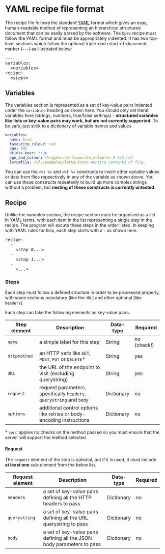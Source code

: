 # YAML recipe file format

The recipe file follows the standard [YAML](https://en.wikipedia.org/wiki/YAML) format which gives an easy, human-readable method of representing an hierarchical structured document that can be easily parsed by the software. The `bprc` recipe must follow the YAML format and must be appropriately indented. It has two top-level sections which follow the optional triple-dash start-of-document marker (`---`) as illustrated below:

<pre>
---
variables:
  <i>&lt;variables&gt;</i>
recipe:
  <i>&lt;steps&gt;</i>
</pre>

## Variables

The variables section is represented as a set of key-value pairs indented under the `variables` heading as shown here. You should only set literal variables here (strings, numbers, true/false settings) - **structured variables like lists or key-value pairs may work, but are not currently supported**. To be safe, just stick to a dictionary of variable names and values. 

```yaml
variables:
  name: brad
  favourite_colour: red
  age: 345
  drinks_beer: true
  age_and_colour: <%!age%>:<%!favourite_colour%> # 345:red
  lorumfile: <%f./examples/lorum.txt%> #entire contents of file.
```
You can use the `<%! %>` and `<%f %>` constructs to insert other variable values or data from files repsectively in any of the variable as shown above. You can use these constructs repeatedly to build up more complex strings without a problem, but **nesting of these constructs is currently untested**.

## Recipe

Unlike the variables section, the recipe section must be organised as a _list_ in YAML terms, with each item in the list representing a single _step_ in the recipe. The program will excute these steps in the order listed. In keeping with YAML rules for lists, each step starts with a `-` as shown here.

<pre>
recipe:
  - 
    <i>&lt;step 0...&gt;</i>
  -
    <i>&lt;step 1...&gt;</i>
  - 
    <i>&lt;...&gt;</i>
</pre>

### Steps
Each step must follow a defined structure in order to be processed properly, with some sections mandatory (like the `URL`) and other optional (like `headers`).

Each step can take the following elements as key-value pairs:

|Step element | Description                                                          | Data-type | Required  |
|-------------|----------------------------------------------------------------------|-----------|-----------|
| `name`      | a simple label for this step                                         | String    |no (check!)|
| `httpmethod`| an HTTP verb like `GET`, `POST`, `PUT` or `DELETE`\*                 | String    | yes       |
| `URL`       | the URL of the endpoint to visit (excluding querystring)             | String    | yes       |
| `request`   | request parameters, specifically `headers`, `querystring` and `body` | Dictionary| no        |
| `options`   | additional control options like retries or body-encoding instructions| Dictionary| no        |

\* `bprc` applies no checks on the method passed so you must ensure that the server will support the method selected.

#### Request
The `request` element of the step is optional, but if it is used, it must include **at least one** sub-element from the below list. 

|Request element| Description                                                            | Data-type  | Required|
|---------------|----------------------------------------------------------------------- |------------|---------|
| `headers`     | a set of key-value pairs defining all the HTTP headers to pass         | Dictionary | no      |
| `querystring` | a set of key-value pairs defining all the URL querystring to pass      | Dictionary | no      |
| `body`        | a set of key-value pairs defining all the JSON body parameters to pass | Dictionary | no      |
